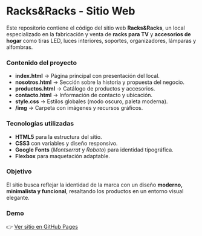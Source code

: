 # Racks&Racks - Sitio Web

Este repositorio contiene el código del sitio web **Racks&Racks**, un local especializado en la fabricación y venta de **racks para TV** y **accesorios de hogar** como tiras LED, luces interiores, soportes, organizadores, lámparas y alfombras.

### Contenido del proyecto

* **index.html** → Página principal con presentación del local.
* **nosotros.html** → Sección sobre la historia y propuesta del negocio.
* **productos.html** → Catálogo de productos y accesorios.
* **contacto.html** → Información de contacto y ubicación.
* **style.css** → Estilos globales (modo oscuro, paleta moderna).
* **/img** → Carpeta con imágenes y recursos gráficos.

### Tecnologías utilizadas

* **HTML5** para la estructura del sitio.
* **CSS3** con variables y diseño responsivo.
* **Google Fonts** (*Montserrat* y *Roboto*) para identidad tipográfica.
* **Flexbox** para maquetación adaptable.

### Objetivo

El sitio busca reflejar la identidad de la marca con un diseño **moderno, minimalista y funcional**, resaltando los productos en un entorno visual elegante.

### Demo

👉 [Ver sitio en GitHub Pages](URL_DEL_SITIO)

